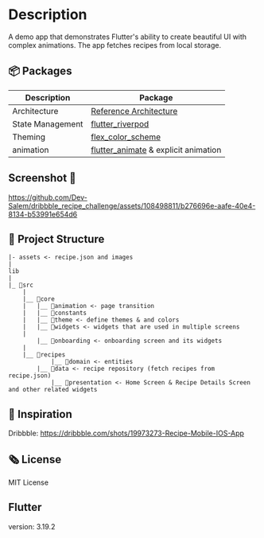 # Description
A demo app that demonstrates Flutter's ability to create beautiful UI with complex animations.
The app fetches recipes from local storage.

## 📦 Packages 
| Description    |   Package |
| ---------| -------|
| Architecture | [Reference Architecture](https://codewithandrea.com/articles/flutter-app-architecture-riverpod-introduction/)|
| State Management | [flutter_riverpod](https://pub.dev/packages/flutter_riverpod)
| Theming | [flex_color_scheme](https://pub.dev/packages/flex_color_scheme) |
| animation | [flutter_animate](https://pub.dev/packages/flutter_animate) & explicit animation |

## Screenshot 📸


https://github.com/Dev-Salem/dribbble_recipe_challenge/assets/108498811/b276696e-aafe-40e4-8134-b53991e654d6


 
## 🩻 Project Structure  

```
|- assets <- recipe.json and images
|
lib
|
|_ 📁src
	|
	|__ 📁core
	|	|__ 📁animation <- page transition
	|	|__ 📁constants
	|	|__ 📁theme <- define themes & and colors
	|	|__ 📁widgets <- widgets that are used in multiple screens
	|
    	|__ 📁onboarding <- onboarding screen and its widgets
	|
	|__ 📁recipes 
        	|__ 📁domain <- entities
		|__ 📁data <- recipe repository (fetch recipes from recipe.json)
        	|__ 📁presentation <- Home Screen & Recipe Details Screen and other related widgets
```


## 💭 Inspiration

Dribbble: https://dribbble.com/shots/19973273-Recipe-Mobile-IOS-App

## 🗞️ License
MIT License

## Flutter
version: 3.19.2